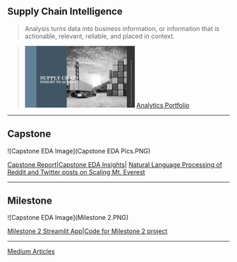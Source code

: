 ## Supply Chain Intelligence
> Analysis turns data into business information, or information that is actionable, relevant, reliable, and placed in context.


> ![SupplychainCover](SupplyChainCover1.jpg)
[Analytics Portfolio](https://github.com/sjtalkar/sjtalkar.github.io/blob/main/Spur%20Into%20Action%20Read%20Only.pdf)

*********************************************************************************

## Capstone
![Capstone EDA Image](Capstone EDA Pics.PNG)

[Capstone Report](http://umsi-mads-capstone-himalayas.s3-website-eu-west-1.amazonaws.com/citations.html)|[Capstone EDA Insights](https://github.com/sjtalkar/capstone_dashboard/blob/main/docs/insights_from_eda.md)|
[Natural Language Processing of Reddit and Twitter posts on Scaling Mt. Everest](https://dagshub.com/sjtalkar/capstone_himalayas/src/main/notebooks/04_reddit_intent_discovery_berttopic.ipynb)

*********************************************************************************
## Milestone
![Capstone EDA Image](Milestone 2.PNG)

[Milestone 2 Streamlit App](https://sjtalkar-milestone2-streamlit-milestone2-app-g8fn85.streamlit.app/)|[Code for Milestone 2 project](https://github.com/sjtalkar/milestone2_waterwells_deepnote)

**********************************************************************************

[Medium Articles](https://sjtalkar.medium.com/)


